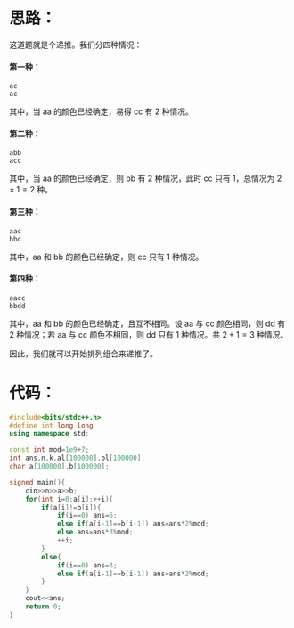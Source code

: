 # 思路：
这道题就是个递推。我们分四种情况：

#### 第一种：
```
ac
ac
```
其中，当 aa 的颜色已经确定，易得 cc 有 $2$ 种情况。

#### 第二种：
```
abb
acc
```
其中，当 aa 的颜色已经确定，则 bb 有 $2$ 种情况，此时 cc 只有 $1$，总情况为 $2 \times 1 = 2$ 种。

#### 第三种：
```
aac
bbc
```
其中，aa 和 bb 的颜色已经确定，则 cc 只有 $1$ 种情况。

#### 第四种：

```
aacc
bbdd
```

其中，aa 和 bb 的颜色已经确定，且互不相同。设 aa 与 cc 颜色相同，则 dd 有 $2$ 种情况；若 aa 与 cc 颜色不相同，则 dd 只有 $1$ 种情况。共 $2 + 1 = 3$ 种情况。

因此，我们就可以开始排列组合来递推了。

# 代码：
```cpp
#include<bits/stdc++.h>
#define int long long
using namespace std;

const int mod=1e9+7;
int ans,n,k,al[100000],bl[100000];
char a[100000],b[100000];

signed main(){
	cin>>n>>a>>b;
	for(int i=0;a[i];++i){
		if(a[i]!=b[i]){
			if(i==0) ans=6;
			else if(a[i-1]==b[i-1]) ans=ans*2%mod;
			else ans=ans*3%mod;
			++i;
		}
		else{
			if(i==0) ans=3;
			else if(a[i-1]==b[i-1]) ans=ans*2%mod;
		}
	}
	cout<<ans;
	return 0;
}
```